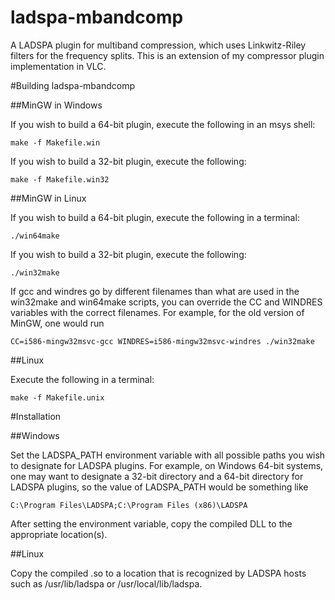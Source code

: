 ladspa-mbandcomp
================

A LADSPA plugin for multiband compression, which uses Linkwitz-Riley filters for the frequency splits.  This is an extension of my compressor plugin implementation in VLC.

#Building ladspa-mbandcomp

##MinGW in Windows

If you wish to build a 64-bit plugin, execute the following in an msys shell:

```
make -f Makefile.win
```
If you wish to build a 32-bit plugin, execute the following:
```
make -f Makefile.win32
```

##MinGW in Linux

If you wish to build a 64-bit plugin, execute the following in a terminal:
```
./win64make
```
If you wish to build a 32-bit plugin, execute the following:
```
./win32make
```
If gcc and windres go by different filenames than what are used in the
win32make and win64make scripts, you can override the CC and WINDRES variables
with the correct filenames.  For example, for the old version of MinGW, one
would run
```
CC=i586-mingw32msvc-gcc WINDRES=i586-mingw32msvc-windres ./win32make
```

##Linux

Execute the following in a terminal:
```
make -f Makefile.unix
```

#Installation

##Windows

Set the LADSPA_PATH environment variable with all possible paths you wish to
designate for LADSPA plugins. For example, on Windows 64-bit systems, one may
want to designate a 32-bit directory and a 64-bit directory for LADSPA plugins,
so the value of LADSPA_PATH would be something like
```
C:\Program Files\LADSPA;C:\Program Files (x86)\LADSPA
```
After setting the environment variable, copy the compiled DLL to the
appropriate location(s).

##Linux

Copy the compiled .so to a location that is recognized by LADSPA hosts such as
/usr/lib/ladspa or /usr/local/lib/ladspa.
